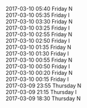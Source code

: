 2017-03-10 05:40 Friday  N  
2017-03-10 05:35 Friday  I  
2017-03-10 03:30 Friday  N  
2017-03-10 03:25 Friday  I  
2017-03-10 02:55 Friday  N  
2017-03-10 02:50 Friday  I  
2017-03-10 01:35 Friday  N  
2017-03-10 01:30 Friday  I  
2017-03-10 00:55 Friday  N  
2017-03-10 00:50 Friday  I  
2017-03-10 00:20 Friday  N  
2017-03-10 00:15 Friday  I  
2017-03-09 23:55 Thursday  N  
2017-03-09 21:15 Thursday  I  
2017-03-09 18:30 Thursday  N  
